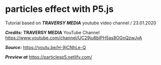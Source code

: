 # particles effect with P5.js

Tutorial based on _**TRAVERSY MEDIA**_ youtube video channel / 23.01.2020

**_Credits:_** **TRAVERSY MEDIA** YouTube Channel
https://www.youtube.com/channel/UC29ju8bIPH5as8OGnQzwJyA

**_Source:_** https://youtu.be/H-9jCNhLe-Q

**_Preview at_** https://particlesp5.netlify.com/
